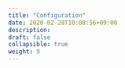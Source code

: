 ```yaml
---
title: "Configuration"
date: 2020-02-28T10:08:56+09:00
description: 
draft: false
collapsible: true
weight: 9
---
```

